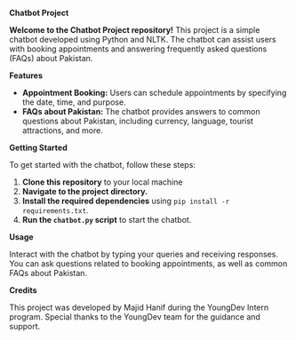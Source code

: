 **Chatbot Project**

**Welcome to the Chatbot Project repository!** This project is a simple chatbot developed using Python and NLTK. The chatbot can assist users with booking appointments and answering frequently asked questions (FAQs) about Pakistan.

**Features**

- **Appointment Booking:** Users can schedule appointments by specifying the date, time, and purpose.
- **FAQs about Pakistan:** The chatbot provides answers to common questions about Pakistan, including currency, language, tourist attractions, and more.

**Getting Started**

To get started with the chatbot, follow these steps:

1. **Clone this repository** to your local machine
2. **Navigate to the project directory.**
3. **Install the required dependencies** using `pip install -r requirements.txt`.
4. **Run the `chatbot.py` script** to start the chatbot.

**Usage**

Interact with the chatbot by typing your queries and receiving responses. You can ask questions related to booking appointments, as well as common FAQs about Pakistan.

**Credits**

This project was developed by Majid Hanif during the YoungDev Intern program. Special thanks to the YoungDev team for the guidance and support.

